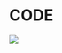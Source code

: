 CODE
====
<!DOCTYPE html PUBLIC "-//W3C//DTD XHTML 1.0 Transitional//EN" "http://www.w3.org/TR/xhtml1/DTD/xhtml1-transitional.dtd">
<html xmlns="http://www.w3.org/1999/xhtml">
<head>
<meta http-equiv="Content-Type" content="text/html; charset=UTF-8" />
<title>Untitled Document</title>
</head>
<style>
.snzs { width:200px; height:100px; overflow:hidden;}
.snzs:hover img{margin-top:-100px; }
</style>
<body>
<div class="snzs">
     <img src="http://img02.taobaocdn.com/imgextra/i2/2094119427/TB2rTIBXVXXXXbSXXXXXXXXXXXX_!!2094119427.jpg" />
</div>     
</body>
</html>
